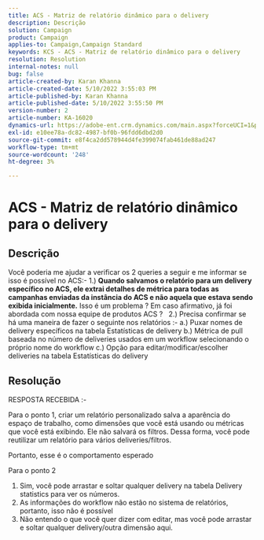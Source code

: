 ```yaml
---
title: ACS - Matriz de relatório dinâmico para o delivery
description: Descrição
solution: Campaign
product: Campaign
applies-to: Campaign,Campaign Standard
keywords: KCS - ACS - Matriz de relatório dinâmico para o delivery
resolution: Resolution
internal-notes: null
bug: false
article-created-by: Karan Khanna
article-created-date: 5/10/2022 3:55:03 PM
article-published-by: Karan Khanna
article-published-date: 5/10/2022 3:55:50 PM
version-number: 2
article-number: KA-16020
dynamics-url: https://adobe-ent.crm.dynamics.com/main.aspx?forceUCI=1&pagetype=entityrecord&etn=knowledgearticle&id=52e03e8d-79d0-ec11-a7b5-00224809c556
exl-id: e10ee78a-dc82-4987-bf0b-96fdd6dbd2d0
source-git-commit: e8f4ca2dd578944d4fe399074fab461de88ad247
workflow-type: tm+mt
source-wordcount: '248'
ht-degree: 3%

---
```


# ACS - Matriz de relatório dinâmico para o delivery

## Descrição


Você poderia me ajudar a verificar os 2 queries a seguir e me informar se isso é possível no ACS:- 1.) <b>Quando salvamos o relatório para um delivery específico no ACS, ele extrai detalhes de métrica para todas as campanhas enviadas da instância do ACS e não aquela que estava sendo exibida inicialmente.</b> Isso é um problema ? Em caso afirmativo, já foi abordada com nossa equipe de produtos ACS ?
 
2.) Precisa confirmar se há uma maneira de fazer o seguinte nos relatórios :- a.) Puxar nomes de delivery específicos na tabela Estatísticas de delivery b.) Métrica de pull baseada no número de deliveries usados em um workflow selecionando o próprio nome do workflow c.) Opção para editar/modificar/escolher deliveries na tabela Estatísticas do delivery


## Resolução


RESPOSTA RECEBIDA :-



Para o ponto 1, criar um relatório personalizado salva a aparência do espaço de trabalho, como dimensões que você está usando ou métricas que você está exibindo. Ele não salvará os filtros. Dessa forma, você pode reutilizar um relatório para vários deliveries/filtros.

Portanto, esse é o comportamento esperado



Para o ponto 2

1. Sim, você pode arrastar e soltar qualquer delivery na tabela Delivery statistics para ver os números.
2. As informações do workflow não estão no sistema de relatórios, portanto, isso não é possível
3. Não entendo o que você quer dizer com editar, mas você pode arrastar e soltar qualquer delivery/outra dimensão aqui.
